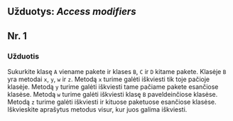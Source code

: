 
## Užduotys: *Access modifiers*

## Nr. 1

### Užduotis

Sukurkite klasę `A` viename pakete ir klases `B`, `C` ir `D` kitame pakete. 
Klasėje `B` yra metodai `x`, `y`, `w` ir `z`. Metodą `x` turime galėti iškviesti tik toje pačioje klasėje. Metodą `y` turime galėti iškviesti tame pačiame pakete esančiose klasėse. Metodą `w` turime galėti iškviesti klasę `B` paveldeinčiose klasėse. Metodą `z` turime galėti iškviesti ir kituose paketuose esančiose klasėse. Iškvieskite aprašytus metodus visur, kur juos galima iškviesti.